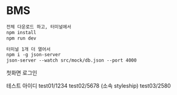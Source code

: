 # BMS

```html
전체 다운로드 하고, 터미널에서 
npm install
npm run dev
```

```html
터미널 1개 더 열어서
npm i -g json-server
json-server --watch src/mock/db.json --port 4000
```



첫화면 로그인

테스트 아이디
test01/1234
test02/5678 (소속 styleship)
test03/2580
